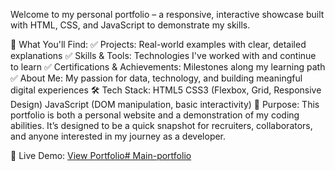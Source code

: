 Welcome to my personal portfolio – a responsive, interactive showcase built with HTML, CSS, and JavaScript to demonstrate my skills.

🚀 What You'll Find:
✅ Projects: Real-world examples with clear, detailed explanations
✅ Skills & Tools: Technologies I've worked with and continue to learn
✅ Certifications & Achievements: Milestones along my learning path
✅ About Me: My passion for data, technology, and building meaningful digital experiences
🛠 Tech Stack:
HTML5
CSS3 (Flexbox, Grid, Responsive Design)
JavaScript (DOM manipulation, basic interactivity)
📌 Purpose:
This portfolio is both a personal website and a demonstration of my coding abilities. It’s designed to be a quick snapshot for recruiters, collaborators, and anyone interested in my journey as a developer.

🔗 Live Demo:
[View Portfolio# Main-portfolio](https://debasmithpradhan1.github.io/)
